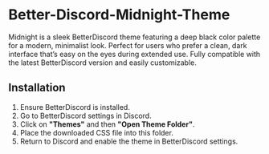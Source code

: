 # Better-Discord-Midnight-Theme
Midnight is a sleek BetterDiscord theme featuring a deep black color palette for a modern, minimalist look. Perfect for users who prefer a clean, dark interface that’s easy on the eyes during extended use. Fully compatible with the latest BetterDiscord version and easily customizable.

## Installation

1. Ensure BetterDiscord is installed.
2. Go to BetterDiscord settings in Discord.
3. Click on **"Themes"** and then **"Open Theme Folder"**.
4. Place the downloaded CSS file into this folder.
5. Return to Discord and enable the theme in BetterDiscord settings.
